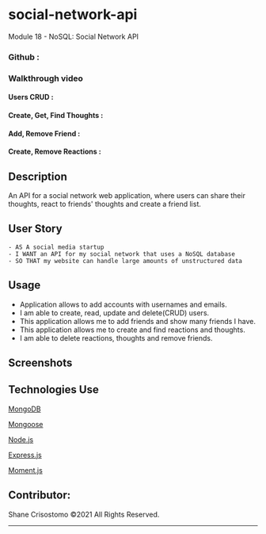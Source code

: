 # social-network-api
Module 18 - NoSQL: Social Network API

### Github : 

### Walkthrough video 
#### Users CRUD :
#### Create, Get, Find Thoughts : 
#### Add, Remove Friend :
#### Create, Remove Reactions :

## Description
An API for a social network web application, where users can share their thoughts, react to friends' thoughts and create a friend list.


## User Story
```
- AS A social media startup
- I WANT an API for my social network that uses a NoSQL database
- SO THAT my website can handle large amounts of unstructured data
```


## Usage
- Application allows to add accounts with usernames and emails.
- I am able to create, read, update and delete(CRUD) users.
- This application allows me to add friends and show many friends I have.
- This application allows me to create and find reactions and thoughts.
- I am able to delete reactions, thoughts and remove friends.


## Screenshots



## Technologies Use
<p><a href="https://www.mongodb.com/">MongoDB</a></p>
<p><a href="https://www.npmjs.com/package/mongoose">Mongoose</a></p>
<p><a href="https://nodejs.org/">Node.js</a></p>
<p><a href="https://www.npmjs.com/package/express">Express.js</a></p>
<p><a href="https://www.npmjs.com/package/moment">Moment.js</a></p>



## Contributor:
Shane Crisostomo ©2021 All Rights Reserved.
- - -
